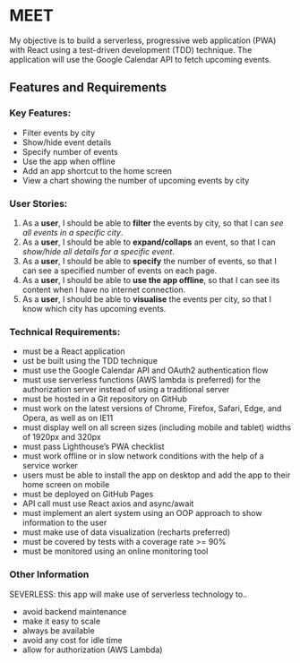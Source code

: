 # MEET

My objective is to build a serverless, progressive web application (PWA) with React using a
test-driven development (TDD) technique. The application will use the Google
Calendar API to fetch upcoming events.

## Features and Requirements

### Key Features:
- Filter events by city
- Show/hide event details
- Specify number of events
- Use the app when offline
- Add an app shortcut to the home screen
- View a chart showing the number of upcoming events by city

### User Stories:
1. As a **user**, I should be able to **filter** the events by city, so that I can *see all events in a specific city*.
1. As a **user**, I should be able to **expand/collaps** an event, so that I can *show/hide all details for a specific event*.
1. As a **user**, I should be able to **specify** the number of events, so that I can see a specified number of events on each page. 
1. As a **user**, I should be able to **use the app offline**, so that I can see its content when I have no internet connection.
1. As a **user**, I should be able to **visualise** the events per city, so that I know which city has upcoming events.

### Technical Requirements:
- must be a React application
- ust be built using the TDD technique
- must use the Google Calendar API and OAuth2 authentication flow
- must use serverless functions (AWS lambda is preferred) for the authorization server
instead of using a traditional server
- must be hosted in a Git repository on GitHub
- must work on the latest versions of Chrome, Firefox, Safari, Edge, and Opera, as well
as on IE11
- must display well on all screen sizes (including mobile and tablet) widths of 1920px
and 320px
- must pass Lighthouse’s PWA checklist
- must work offline or in slow network conditions with the help of a service worker
- users must be able to install the app on desktop and add the app to their home screen on
mobile
- must be deployed on GitHub Pages
- API call must use React axios and async/await
- must implement an alert system using an OOP approach to show information to the
user
- must make use of data visualization (recharts preferred)
- must be covered by tests with a coverage rate >= 90%
- must be monitored using an online monitoring tool

### Other Information
SEVERLESS: this app will make use of serverless technology to..
- avoid backend maintenance
- make it easy to scale
- always be available
- avoid any cost for idle time
- allow for authorization (AWS Lambda)

